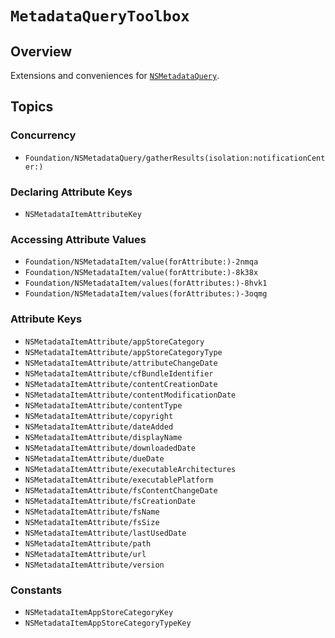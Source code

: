 # ``MetadataQueryToolbox``

## Overview

Extensions and conveniences for [`NSMetadataQuery`](https://developer.apple.com/documentation/foundation/nsmetadataquery)\.


## Topics

### Concurrency

- ``Foundation/NSMetadataQuery/gatherResults(isolation:notificationCenter:)``


### Declaring Attribute Keys

- ``NSMetadataItemAttributeKey``


### Accessing Attribute Values

- ``Foundation/NSMetadataItem/value(forAttribute:)-2nmqa``
- ``Foundation/NSMetadataItem/value(forAttribute:)-8k38x``
- ``Foundation/NSMetadataItem/values(forAttributes:)-8hvk1``
- ``Foundation/NSMetadataItem/values(forAttributes:)-3oqmg``


### Attribute Keys

- ``NSMetadataItemAttribute/appStoreCategory``
- ``NSMetadataItemAttribute/appStoreCategoryType``
- ``NSMetadataItemAttribute/attributeChangeDate``
- ``NSMetadataItemAttribute/cfBundleIdentifier``
- ``NSMetadataItemAttribute/contentCreationDate``
- ``NSMetadataItemAttribute/contentModificationDate``
- ``NSMetadataItemAttribute/contentType``
- ``NSMetadataItemAttribute/copyright``
- ``NSMetadataItemAttribute/dateAdded``
- ``NSMetadataItemAttribute/displayName``
- ``NSMetadataItemAttribute/downloadedDate``
- ``NSMetadataItemAttribute/dueDate``
- ``NSMetadataItemAttribute/executableArchitectures``
- ``NSMetadataItemAttribute/executablePlatform``
- ``NSMetadataItemAttribute/fsContentChangeDate``
- ``NSMetadataItemAttribute/fsCreationDate``
- ``NSMetadataItemAttribute/fsName``
- ``NSMetadataItemAttribute/fsSize``
- ``NSMetadataItemAttribute/lastUsedDate``
- ``NSMetadataItemAttribute/path``
- ``NSMetadataItemAttribute/url``
- ``NSMetadataItemAttribute/version``


### Constants

- ``NSMetadataItemAppStoreCategoryKey``
- ``NSMetadataItemAppStoreCategoryTypeKey``
